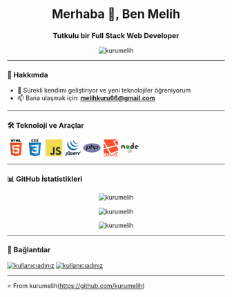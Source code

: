 <h1 align="center">Merhaba 👋, Ben Melih</h1>
<h3 align="center">Tutkulu bir Full Stack Web Developer</h3>

<p align="center">
<img src="https://komarev.com/ghpvc/?username=kurumelih&label=Profile views&color=0e75b6&style=flat" alt="kurumelih" />
</p>

---

### 🚀 Hakkımda

- 🌱 Sürekli kendimi geliştiriyor ve yeni teknolojiler öğreniyorum
- 📫 Bana ulaşmak için: **melihkuru66@gmail.com**

---

### 🛠 Teknoloji ve Araçlar

<p align="left">
<img src="https://raw.githubusercontent.com/devicons/devicon/master/icons/html5/html5-original-wordmark.svg" alt="html5" width="40" height="40"/>
<img src="https://raw.githubusercontent.com/devicons/devicon/master/icons/css3/css3-original-wordmark.svg" alt="css3" width="40" height="40"/>
<img src="https://raw.githubusercontent.com/devicons/devicon/master/icons/javascript/javascript-original.svg" alt="javascript" width="40" height="40"/>
<img src="https://raw.githubusercontent.com/devicons/devicon/master/icons/jquery/jquery-original-wordmark.svg" alt="jquery" width="40" height="40"/>
<img src="https://raw.githubusercontent.com/devicons/devicon/master/icons/php/php-original.svg" alt="php" width="40" height="40"/>
<img src="https://raw.githubusercontent.com/devicons/devicon/master/icons/laravel/laravel-plain-wordmark.svg" alt="laravel" width="40" height="40"/>
<img src="https://raw.githubusercontent.com/devicons/devicon/master/icons/nodejs/nodejs-original-wordmark.svg" alt="nodejs" width="40" height="40"/>
</p>

---

### 📊 GitHub İstatistikleri

<p align="center">
<img align="center" src="https://github-readme-stats.vercel.app/api?username=kurumelih&show_icons=true&locale=en&theme=radical" alt="kurumelih" />
</p>

<p align="center">
<img align="center" src="https://github-readme-streak-stats.herokuapp.com/?user=kurumelih&theme=radical" alt="kurumelih" />
</p>

<p align="center">
<img align="center" src="https://github-readme-stats.vercel.app/api/top-langs?username=kurumelih&show_icons=true&locale=en&layout=compact&theme=radical" alt="kurumelih" />
</p>

---

### 🤝 Bağlantılar

<p align="left">
<a href="https://linkedin.com/in/kullanıcıadınız" target="blank"><img align="center" src="https://raw.githubusercontent.com/rahuldkjain/github-profile-readme-generator/master/src/images/icons/Social/linked-in-alt.svg" alt="kullanıcıadınız" height="30" width="40" /></a>
<a href="https://twitter.com/kullanıcıadınız" target="blank"><img align="center" src="https://raw.githubusercontent.com/rahuldkjain/github-profile-readme-generator/master/src/images/icons/Social/twitter.svg" alt="kullanıcıadınız" height="30" width="40" /></a>
</p>

---

⭐️ From kurumelih(https://github.com/kurumelih)

